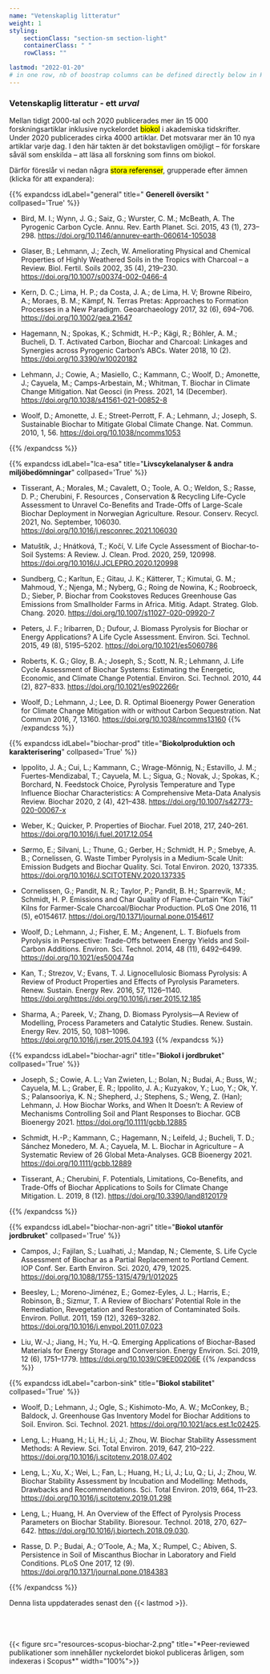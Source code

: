 ```yaml
---
name: "Vetenskaplig litteratur"
weight: 1
styling:
    sectionClass: "section-sm section-light"
    containerClass: " "
    rowClass: ""

lastmod: "2022-01-20"
# in one row, nb of boostrap columns can be defined directly below in HTML
---
```


<div class="col-md-7">

### **Vetenskaplig litteratur** - ett _urval_

Mellan tidigt 2000-tal och 2020 publicerades mer än 15 000 forskningsartiklar inklusive nyckelordet <mark>biokol</mark> i akademiska tidskrifter. Under 2020 publicerades cirka 4000 artiklar. Det motsvarar mer än 10 nya artiklar varje dag. I den här takten är det bokstavligen omöjligt – för forskare såväl som enskilda – att läsa all forskning som finns om biokol.

Därför föreslår vi nedan några <mark>stora referenser</mark>, grupperade efter ämnen (klicka för att expandera):

{{% expandcss idLabel="general" title=" **Generell översikt** " collpased='True' %}}
- Bird, M. I.; Wynn, J. G.; Saiz, G.; Wurster, C. M.; McBeath, A. The Pyrogenic Carbon Cycle. Annu. Rev. Earth Planet. Sci. 2015, 43 (1), 273–298. https://doi.org/10.1146/annurev-earth-060614-105038

- Glaser, B.; Lehmann, J.; Zech, W. Ameliorating Physical and Chemical Properties of Highly Weathered Soils in the Tropics with Charcoal – a Review. Biol. Fertil. Soils 2002, 35 (4), 219–230. https://doi.org/10.1007/s00374-002-0466-4

- Kern, D. C.; Lima, H. P.; da Costa, J. A.; de Lima, H. V; Browne Ribeiro, A.; Moraes, B. M.; Kämpf, N. Terras Pretas: Approaches to Formation Processes in a New Paradigm. Geoarchaeology 2017, 32 (6), 694–706. https://doi.org/10.1002/gea.21647

- Hagemann, N.; Spokas, K.; Schmidt, H.-P.; Kägi, R.; Böhler, A. M.; Bucheli, D. T. Activated Carbon, Biochar and Charcoal: Linkages and Synergies across Pyrogenic Carbon’s ABCs. Water 2018, 10 (2). https://doi.org/10.3390/w10020182

- Lehmann, J.; Cowie, A.; Masiello, C.; Kammann, C.; Woolf, D.; Amonette, J.; Cayuela, M.; Camps-Arbestain, M.; Whitman, T. Biochar in Climate Change Mitigation. Nat Geosci (in Press. 2021, 14 (December). https://doi.org/10.1038/s41561-021-00852-8

- Woolf, D.; Amonette, J. E.; Street-Perrott, F. A.; Lehmann, J.; Joseph, S. Sustainable Biochar to Mitigate Global Climate Change. Nat. Commun. 2010, 1, 56. https://doi.org/10.1038/ncomms1053


{{% /expandcss %}}

{{% expandcss idLabel="lca-esa" title="**Livscykelanalyser & andra miljöbedömningar**" collpased='True' %}}

- Tisserant, A.; Morales, M.; Cavalett, O.; Toole, A. O.; Weldon, S.; Rasse, D. P.; Cherubini, F. Resources , Conservation & Recycling Life-Cycle Assessment to Unravel Co-Benefits and Trade-Offs of Large-Scale Biochar Deployment in Norwegian Agriculture. Resour. Conserv. Recycl. 2021, No. September, 106030. https://doi.org/10.1016/j.resconrec.2021.106030 
 
- Matuštík, J.; Hnátková, T.; Kočí, V. Life Cycle Assessment of Biochar-to-Soil Systems: A Review. J. Clean. Prod. 2020, 259, 120998. https://doi.org/10.1016/J.JCLEPRO.2020.120998

- Sundberg, C.; Karltun, E.; Gitau, J. K.; Kätterer, T.; Kimutai, G. M.; Mahmoud, Y.; Njenga, M.; Nyberg, G.; Roing de Nowina, K.; Roobroeck, D.; Sieber, P. Biochar from Cookstoves Reduces Greenhouse Gas Emissions from Smallholder Farms in Africa. Mitig. Adapt. Strateg. Glob. Chang. 2020. https://doi.org/10.1007/s11027-020-09920-7

- Peters, J. F.; Iribarren, D.; Dufour, J. Biomass Pyrolysis for Biochar or Energy Applications? A Life Cycle Assessment. Environ. Sci. Technol. 2015, 49 (8), 5195–5202. https://doi.org/10.1021/es5060786

- Roberts, K. G.; Gloy, B. A.; Joseph, S.; Scott, N. R.; Lehmann, J. Life Cycle Assessment of Biochar Systems: Estimating the Energetic, Economic, and Climate Change Potential. Environ. Sci. Technol. 2010, 44 (2), 827–833. https://doi.org/10.1021/es902266r

- Woolf, D.; Lehmann, J.; Lee, D. R. Optimal Bioenergy Power Generation for Climate Change Mitigation with or without Carbon Sequestration. Nat Commun 2016, 7, 13160. https://doi.org/10.1038/ncomms13160
{{% /expandcss %}}

{{% expandcss idLabel="biochar-prod" title="**Biokolproduktion och karakterisering**" collpased='True' %}}
- Ippolito, J. A.; Cui, L.; Kammann, C.; Wrage-Mönnig, N.; Estavillo, J. M.; Fuertes-Mendizabal, T.; Cayuela, M. L.; Sigua, G.; Novak, J.; Spokas, K.; Borchard, N. Feedstock Choice, Pyrolysis Temperature and Type Influence Biochar Characteristics: A Comprehensive Meta-Data Analysis Review. Biochar 2020, 2 (4), 421–438. https://doi.org/10.1007/s42773-020-00067-x

- Weber, K.; Quicker, P. Properties of Biochar. Fuel 2018, 217, 240–261. https://doi.org/10.1016/j.fuel.2017.12.054

- Sørmo, E.; Silvani, L.; Thune, G.; Gerber, H.; Schmidt, H. P.; Smebye, A. B.; Cornelissen, G. Waste Timber Pyrolysis in a Medium-Scale Unit: Emission Budgets and Biochar Quality. Sci. Total Environ. 2020, 137335. https://doi.org/10.1016/J.SCITOTENV.2020.137335

- Cornelissen, G.; Pandit, N. R.; Taylor, P.; Pandit, B. H.; Sparrevik, M.; Schmidt, H. P. Emissions and Char Quality of Flame-Curtain “Kon Tiki” Kilns for Farmer-Scale Charcoal/Biochar Production. PLoS One 2016, 11 (5), e0154617. https://doi.org/10.1371/journal.pone.0154617

- Woolf, D.; Lehmann, J.; Fisher, E. M.; Angenent, L. T. Biofuels from Pyrolysis in Perspective: Trade-Offs between Energy Yields and Soil-Carbon Additions. Environ. Sci. Technol. 2014, 48 (11), 6492–6499. https://doi.org/10.1021/es500474q

- Kan, T.; Strezov, V.; Evans, T. J. Lignocellulosic Biomass Pyrolysis: A Review of Product Properties and Effects of Pyrolysis Parameters. Renew. Sustain. Energy Rev. 2016, 57, 1126–1140. https://doi.org/https://doi.org/10.1016/j.rser.2015.12.185

- Sharma, A.; Pareek, V.; Zhang, D. Biomass Pyrolysis—A Review of Modelling, Process Parameters and Catalytic Studies. Renew. Sustain. Energy Rev. 2015, 50, 1081–1096. https://doi.org/10.1016/j.rser.2015.04.193
{{% /expandcss %}}

{{% expandcss idLabel="biochar-agri" title="**Biokol i jordbruket**" collpased='True' %}}
- Joseph, S.; Cowie, A. L.; Van Zwieten, L.; Bolan, N.; Budai, A.; Buss, W.; Cayuela, M. L.; Graber, E. R.; Ippolito, J. A.; Kuzyakov, Y.; Luo, Y.; Ok, Y. S.; Palansooriya, K. N.; Shepherd, J.; Stephens, S.; Weng, Z. (Han); Lehmann, J. How Biochar Works, and When It Doesn’t: A Review of Mechanisms Controlling Soil and Plant Responses to Biochar. GCB Bioenergy 2021. https://doi.org/10.1111/gcbb.12885

- Schmidt, H.-P.; Kammann, C.; Hagemann, N.; Leifeld, J.; Bucheli, T. D.; Sánchez Monedero, M. A.; Cayuela, M. L. Biochar in Agriculture – A Systematic Review of 26 Global Meta-Analyses. GCB Bioenergy 2021. https://doi.org/10.1111/gcbb.12889

- Tisserant, A.; Cherubini, F. Potentials, Limitations, Co-Benefits, and Trade-Offs of Biochar Applications to Soils for Climate Change Mitigation. L. 2019, 8 (12). https://doi.org/10.3390/land8120179

{{% /expandcss %}}

{{% expandcss idLabel="biochar-non-agri" title="**Biokol utanför jordbruket**" collpased='True' %}}

- Campos, J.; Fajilan, S.; Lualhati, J.; Mandap, N.; Clemente, S. Life Cycle Assessment of Biochar as a Partial Replacement to Portland Cement. IOP Conf. Ser. Earth Environ. Sci. 2020, 479, 12025. https://doi.org/10.1088/1755-1315/479/1/012025
  
- Beesley, L.; Moreno-Jiménez, E.; Gomez-Eyles, J. L.; Harris, E.; Robinson, B.; Sizmur, T. A Review of Biochars’ Potential Role in the Remediation, Revegetation and Restoration of Contaminated Soils. Environ. Pollut. 2011, 159 (12), 3269–3282. https://doi.org/10.1016/j.envpol.2011.07.023

- Liu, W.-J.; Jiang, H.; Yu, H.-Q. Emerging Applications of Biochar-Based Materials for Energy Storage and Conversion. Energy Environ. Sci. 2019, 12 (6), 1751–1779. https://doi.org/10.1039/C9EE00206E
{{% /expandcss %}}

{{% expandcss idLabel="carbon-sink" title="**Biokol stabilitet**" collpased='True' %}}
- Woolf, D.; Lehmann, J.; Ogle, S.; Kishimoto-Mo, A. W.; McConkey, B.; Baldock, J. Greenhouse Gas Inventory Model for Biochar Additions to Soil. Environ. Sci. Technol. 2021. https://doi.org/10.1021/acs.est.1c02425.

- Leng, L.; Huang, H.; Li, H.; Li, J.; Zhou, W. Biochar Stability Assessment Methods: A Review. Sci. Total Environ. 2019, 647, 210–222. https://doi.org/10.1016/j.scitotenv.2018.07.402

- Leng, L.; Xu, X.; Wei, L.; Fan, L.; Huang, H.; Li, J.; Lu, Q.; Li, J.; Zhou, W. Biochar Stability Assessment by Incubation and Modelling: Methods, Drawbacks and Recommendations. Sci. Total Environ. 2019, 664, 11–23. https://doi.org/10.1016/j.scitotenv.2019.01.298

- Leng, L.; Huang, H. An Overview of the Effect of Pyrolysis Process Parameters on Biochar Stability. Bioresour. Technol. 2018, 270, 627–642. https://doi.org/10.1016/j.biortech.2018.09.030.

- Rasse, D. P.; Budai, A.; O’Toole, A.; Ma, X.; Rumpel, C.; Abiven, S. Persistence in Soil of Miscanthus Biochar in Laboratory and Field Conditions. PLoS One 2017, 12 (9). https://doi.org/10.1371/journal.pone.0184383

{{% /expandcss %}}

<!-- 
{{% expandcss idLabel="model-tools" title="**Model & tools**" collpased='True' %}}
- Atabay, D. An Open-Source Model for Optimal Design and Operation of Industrial Energy Systems. Energy 2017, 121, 803–821. https://doi.org/10.1016/j.energy.2017.01.030
- 
{{% /expandcss %}}
-->
Denna lista uppdaterades senast den {{< lastmod >}}.

<!-- Biochar literature can be analysed using the Scopus databases. Some typical requests: -->


</div>

<div class="col-md-4 col-md-push-1">
<br /><br /><br />
{{< figure src="resources-scopus-biochar-2.png" title="*Peer-reviewed publikationer som innehåller nyckelordet biokol publiceras årligen, som indexeras i Scopus*" width="100%">}}

</div>
